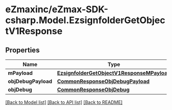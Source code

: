 
# eZmaxinc/eZmax-SDK-csharp.Model.EzsignfolderGetObjectV1Response

## Properties

Name | Type | Description | Notes
------------ | ------------- | ------------- | -------------
**mPayload** | [**EzsignfolderGetObjectV1ResponseMPayload**](EzsignfolderGetObjectV1ResponseMPayload.md) |  | 
**objDebugPayload** | [**CommonResponseObjDebugPayload**](CommonResponseObjDebugPayload.md) |  | [optional] 
**objDebug** | [**CommonResponseObjDebug**](CommonResponseObjDebug.md) |  | [optional] 

[[Back to Model list]](../README.md#documentation-for-models)
[[Back to API list]](../README.md#documentation-for-api-endpoints)
[[Back to README]](../README.md)

